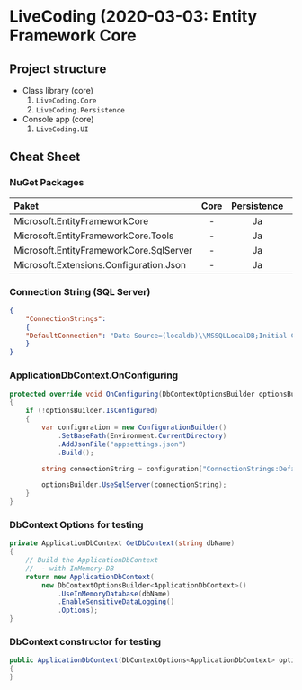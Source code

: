 # LiveCoding (2020-03-03: Entity Framework Core

## Project structure

* Class library (core)
   1. `LiveCoding.Core`
   2. `LiveCoding.Persistence`
* Console app (core)
   1. `LiveCoding.UI`

## Cheat Sheet

### NuGet Packages

| Paket                                   | Core | Persistence | UI |
|:----------------------------------------|:----:|:-----------:|:--:|
| Microsoft.EntityFrameworkCore           |  -   |     Ja      | Ja |
| Microsoft.EntityFrameworkCore.Tools     |  -   |     Ja      | -  |
| Microsoft.EntityFrameworkCore.SqlServer |  -   |     Ja      | Ja |
| Microsoft.Extensions.Configuration.Json |  -   |     Ja      | Ja |

### Connection String (SQL Server)

```json
{ 
    "ConnectionStrings": 
    { 
    "DefaultConnection": "Data Source=(localdb)\\MSSQLLocalDB;Initial Catalog=LiveCoding_2020035;Integrated Security=True;" 
    }
}
```

### ApplicationDbContext.OnConfiguring

```csharp
protected override void OnConfiguring(DbContextOptionsBuilder optionsBuilder)
{
    if (!optionsBuilder.IsConfigured)
    {
        var configuration = new ConfigurationBuilder()
            .SetBasePath(Environment.CurrentDirectory)
            .AddJsonFile("appsettings.json")
            .Build();

        string connectionString = configuration["ConnectionStrings:DefaultConnection"];

        optionsBuilder.UseSqlServer(connectionString);
    }
}
```

### DbContext Options for testing 

```csharp
private ApplicationDbContext GetDbContext(string dbName)
{
    // Build the ApplicationDbContext 
    //  - with InMemory-DB
    return new ApplicationDbContext(
        new DbContextOptionsBuilder<ApplicationDbContext>()
            .UseInMemoryDatabase(dbName)
            .EnableSensitiveDataLogging()
            .Options);
}
```

### DbContext constructor for testing

```csharp
public ApplicationDbContext(DbContextOptions<ApplicationDbContext> options) : base(options)
{   
}
```
